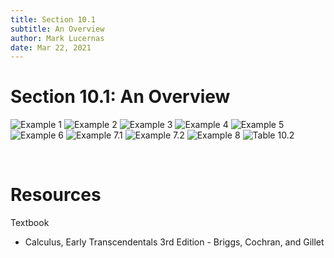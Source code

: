 ```yaml
---
title: Section 10.1
subtitle: An Overview
author: Mark Lucernas
date: Mar 22, 2021
---
```



# Section 10.1: An Overview

![Example 1](../../../../../files/winter-2021/MATH-151/notes/ch-10/sec_10-1_example-1.png)
![Example 2](../../../../../files/winter-2021/MATH-151/notes/ch-10/sec_10-1_example-2.png)
![Example 3](../../../../../files/winter-2021/MATH-151/notes/ch-10/sec_10-1_example-3.png)
![Example 4](../../../../../files/winter-2021/MATH-151/notes/ch-10/sec_10-1_example-4.png)
![Example 5](../../../../../files/winter-2021/MATH-151/notes/ch-10/sec_10-1_example-5.png)
![Example 6](../../../../../files/winter-2021/MATH-151/notes/ch-10/sec_10-1_example-6.png)
![Example 7.1](../../../../../files/winter-2021/MATH-151/notes/ch-10/sec_10-1_example-7.1.png)
![Example 7.2](../../../../../files/winter-2021/MATH-151/notes/ch-10/sec_10-1_example-7.2.png)
![Example 8](../../../../../files/winter-2021/MATH-151/notes/ch-10/sec_10-1_example-8.png)
![Table 10.2](../../../../../files/winter-2021/MATH-151/notes/ch-10/sec_10-1_table-10.2.png)


<br>

# Resources

Textbook

+ Calculus, Early Transcendentals 3rd Edition - Briggs, Cochran, and Gillet
